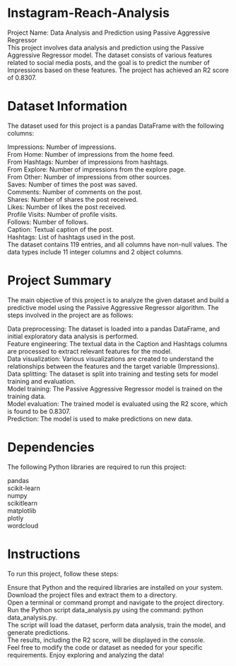 # Instagram-Reach-Analysis
Project Name: Data Analysis and Prediction using Passive Aggressive Regressor<br/>
This project involves data analysis and prediction using the Passive Aggressive Regressor model. The dataset consists of various features related to social media posts, and the goal is to predict the number of Impressions based on these features. The project has achieved an R2 score of 0.8307.<br/>

# Dataset Information
The dataset used for this project is a pandas DataFrame with the following columns:<br/>

Impressions: Number of impressions.<br/>
From Home: Number of impressions from the home feed.<br/>
From Hashtags: Number of impressions from hashtags.<br/>
From Explore: Number of impressions from the explore page.<br/>
From Other: Number of impressions from other sources.<br/>
Saves: Number of times the post was saved.<br/>
Comments: Number of comments on the post.<br/>
Shares: Number of shares the post received.<br/>
Likes: Number of likes the post received.<br/>
Profile Visits: Number of profile visits.<br/>
Follows: Number of follows.<br/>
Caption: Textual caption of the post.<br/>
Hashtags: List of hashtags used in the post.<br/>
The dataset contains 119 entries, and all columns have non-null values. The data types include 11 integer columns and 2 object columns.<br/>

# Project Summary
The main objective of this project is to analyze the given dataset and build a predictive model using the Passive Aggressive Regressor algorithm. The steps involved in the project are as follows:<br/>

Data preprocessing: The dataset is loaded into a pandas DataFrame, and initial exploratory data analysis is performed.<br/>
Feature engineering: The textual data in the Caption and Hashtags columns are processed to extract relevant features for the model.<br/>
Data visualization: Various visualizations are created to understand the relationships between the features and the target variable (Impressions).<br/>
Data splitting: The dataset is split into training and testing sets for model training and evaluation.<br/>
Model training: The Passive Aggressive Regressor model is trained on the training data.<br/>
Model evaluation: The trained model is evaluated using the R2 score, which is found to be 0.8307.<br/>
Prediction: The model is used to make predictions on new data.<br/>

# Dependencies
The following Python libraries are required to run this project:<br/>

pandas<br/>
scikit-learn<br/>
numpy<br/>
scikitlearn<br/>
matplotlib<br/>
plotly<br/>
wordcloud<br/>

# Instructions
To run this project, follow these steps:<br/>

Ensure that Python and the required libraries are installed on your system.<br/>
Download the project files and extract them to a directory.<br/>
Open a terminal or command prompt and navigate to the project directory.<br/>
Run the Python script data_analysis.py using the command: python data_analysis.py.<br/>
The script will load the dataset, perform data analysis, train the model, and generate predictions.<br/>
The results, including the R2 score, will be displayed in the console.<br/>
Feel free to modify the code or dataset as needed for your specific requirements. Enjoy exploring and analyzing the data!
